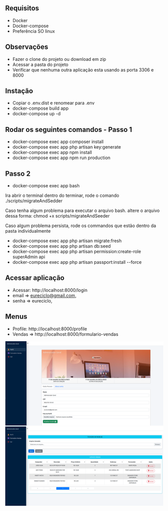 ## Requisitos
- Docker
- Docker-compose
- Preferência SO linux

## Observações

- Fazer  o clone do projeto ou download em zip
- Acessar a pasta do projeto
- Verificar que nenhuma outra aplicação esta usando as porta 3306 e 8000


## Instação
- Copiar o .env.dist e renomear para .env
- docker-compose build app
- docker-compose up -d

## Rodar os seguintes comandos - Passo 1
- docker-compose exec app composer install 
- docker-compose exec app php artisan key:generate
- docker-compose exec app npm install
- docker-compose exec app npm run production

## Passo 2
- docker-compose exec app bash

Ira abrir o terminal dentro do terminar, rode o comando
./scripts/migrateAndSedder

Caso tenha algum problema para executar o arquivo bash.
altere o arquivo dessa forma: chmod +x scripts/migrateAndSeeder

Caso algum problema persista, rode os commandos que estão dentro da pasta individualmente

- docker-compose exec app php artisan migrate:fresh
- docker-compose exec app php artisan db:seed
- docker-compose exec app php artisan permission:create-role superAdmin api
- docker-compose exec app php artisan passport:install --force


## Acessar aplicação

- Acessar: http://localhost:8000/login
- email => eureciclo@gmail.com,
- senha => eureciclo,


## Menus

- Profile: http://localhost:8000/profile
- Vendas =>  http://localhost:8000/formulario-vendas

![img_1.png](img_1.png)
![img.png](img.png)
